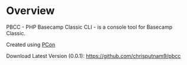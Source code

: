 # Overview
PBCC - PHP Basecamp Classic CLI - is a console tool for Basecamp Classic.

Created using [PCon](https://github.com/chrisputnam9/pcon)

Download Latest Version (0.0.1):
https://github.com/chrisputnam9/pbcc
